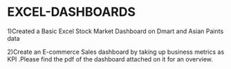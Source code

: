 # EXCEL-DASHBOARDS
1)Created a Basic Excel Stock Market Dashboard on Dmart and Asian Paints data  

2)Create an E-commerce Sales dashboard by taking up business metrics as KPI .Please find the pdf of the dashboard attached on it
   for an overview.
